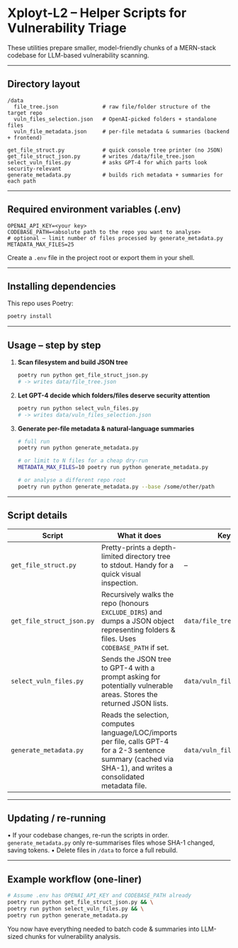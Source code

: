 # Xployt-L2 – Helper Scripts for Vulnerability Triage

These utilities prepare smaller, model-friendly chunks of a MERN-stack codebase for LLM-based vulnerability scanning.

---
## Directory layout

```
/data
  file_tree.json              # raw file/folder structure of the target repo
  vuln_files_selection.json   # OpenAI-picked folders + standalone files
  vuln_file_metadata.json     # per-file metadata & summaries (backend + frontend)

get_file_struct.py            # quick console tree printer (no JSON)
get_file_struct_json.py       # writes /data/file_tree.json
select_vuln_files.py          # asks GPT-4 for which parts look security-relevant
generate_metadata.py          # builds rich metadata + summaries for each path
```

---
## Required environment variables (.env)

```
OPENAI_API_KEY=<your key>
CODEBASE_PATH=<absolute path to the repo you want to analyse>
# optional – limit number of files processed by generate_metadata.py
METADATA_MAX_FILES=25
```

Create a `.env` file in the project root or export them in your shell.

---
## Installing dependencies

This repo uses Poetry:

```bash
poetry install
```

---
## Usage – step by step

1. **Scan filesystem and build JSON tree**

   ```bash
   poetry run python get_file_struct_json.py
   # -> writes data/file_tree.json
   ```

2. **Let GPT-4 decide which folders/files deserve security attention**

   ```bash
   poetry run python select_vuln_files.py
   # -> writes data/vuln_files_selection.json
   ```

3. **Generate per-file metadata & natural-language summaries**

   ```bash
   # full run
   poetry run python generate_metadata.py

   # or limit to N files for a cheap dry-run
   METADATA_MAX_FILES=10 poetry run python generate_metadata.py

   # or analyse a different repo root
   poetry run python generate_metadata.py --base /some/other/path
   ```

---
## Script details

| Script | What it does | Key outputs |
| ------ | ------------ | ----------- |
| `get_file_struct.py` | Pretty-prints a depth-limited directory tree to stdout. Handy for a quick visual inspection. | – |
| `get_file_struct_json.py` | Recursively walks the repo (honours `EXCLUDE_DIRS`) and dumps a JSON object representing folders & files. Uses `CODEBASE_PATH` if set. | `data/file_tree.json` |
| `select_vuln_files.py` | Sends the JSON tree to GPT-4 with a prompt asking for potentially vulnerable areas. Stores the returned JSON lists. | `data/vuln_files_selection.json` |
| `generate_metadata.py` | Reads the selection, computes language/LOC/imports per file, calls GPT-4 for a 2-3 sentence summary (cached via SHA-1), and writes a consolidated metadata file. | `data/vuln_file_metadata.json` |

---
## Updating / re-running

• If your codebase changes, re-run the scripts in order. `generate_metadata.py` only re-summarises files whose SHA-1 changed, saving tokens.
• Delete files in `/data` to force a full rebuild.

---
## Example workflow (one-liner)

```bash
# Assume .env has OPENAI_API_KEY and CODEBASE_PATH already
poetry run python get_file_struct_json.py && \
poetry run python select_vuln_files.py && \
poetry run python generate_metadata.py
```

You now have everything needed to batch code & summaries into LLM-sized chunks for vulnerability analysis.
